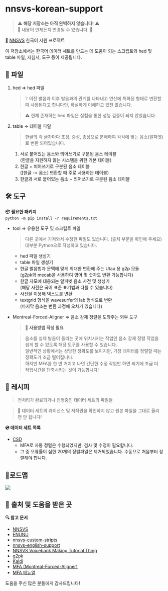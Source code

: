 # nnsvs-korean-support

> ⚠️ **해당 저장소는 아직 완벽하지 않습니다!** ⚠️  
> 🚨 내용이 언제든지 변경될 수 있습니다. 🚨

:pushpin: [NNSVS](https://github.com/r9y9/nnsvs) 한국어 지원 프로젝트

이 저장소에서는 한국어 데이터 세트를 만드는 데 도움이 되는 스크립트와 hed 및 table 파일, 지침서, 도구 등이 제공됩니다.

## 💾 파일

1. hed => hed 파일  
    > ❔ 이전 발음과 이후 발음과의 관계를 나타내고 연산에 특화된 형태로 변환할 때 사용된다고 합니다만, 확실하게 이해하고 있진 않습니다.  
    
    > ⚠️ 현재 존재하는 hed 파일은 실험을 통한 성능 검증이 되지 않았습니다.

2. table => 테이블 파일  
    > 한글의 각 글자마다 초성, 중성, 종성으로 분해하여 각각에 맞는 음소(알파벳)로 변환 되어있습니다.
    1. 서로 붙어있는 음소와 띄어쓰기로 구분된 음소 테이블  
        (한글을 지원하지 않는 시스템을 위한 기본 테이블)
    2. 한글 + 띄어쓰기로 구분된 음소 테이블  
        ([한글 -> 음소] 변환할 때 주로 사용하는 테이블)
    3. 한글과 서로 붙어있는 음소 + 띄어쓰기로 구분된 음소 테이블

## 🛠️ 도구

**:package: 필요한 패키지**  
```python -m pip install -r requirements.txt```

* tool => 유용한 도구 및 스크립트 파일  
    > 다른 곳에서 가져와서 수정한 파일도 있습니다. (출처 부분을 확인해 주세요)  
    > 대부분 Python으로 작성하고 있습니다.
    - hed 파일 생성기
    - table 파일 생성기
    - 한글 발음법과 문맥에 맞게 최대한 변환해 주는 Utau 용 g2p 모듈  
        (g2pk와 mecab을 사용하여 영어 및 숫자도 변환 가능합니다)
    - 한글 자모에 대응되는 알파벳 음소 사전 및 생성기  
        (해당 사전은 국어 표준 표기법과 다를 수 있습니다)
    - 사전을 이용해 텍스트를 변환
    - textgrid 형식을 wavesurfer의 lab 형식으로 변환  
        (마지막 음소는 변환 과정에 오차가 있습니다)

* Montreal-Forced-Aligner => 음소 강제 정렬을 도와주는 외부 도구  
    > **📄 사용방법 작성 필요**  
    
    > 음소를 실제 발음이 들리는 곳에 위치시키는 작업인 음소 강제 정렬 작업을 쉽게 할 수 있도록 해당 도구를 사용할 수 있습니다.  
    > 일반적인 상황에서는 상당한 정확도를 보이지만, 가창 데이터를 정렬할 때는 정확도가 조금 떨어집니다.  
    하지만 MFA를 한 번 거치고 나면 간단한 수정 작업만 하면 되기에 조금 더 작업시간을 단축시키는 것이 가능합니다!  

## 🍳 레시피

> 전처리가 완료되거나 진행중인 데이터 세트의 파일들

> 🚨 데이터 세트의 라이선스 및 저작권을 확인하지 않고 원본 파일을 그대로 올리면 안 됩니다!

**💿 데이터 세트 목록**

- [CSD](https://zenodo.org/record/4785016#.YlBhL8jP24Q)
    * MFA로 자동 정렬은 수행되었지만, 검사 및 수정이 필요합니다.
    * 그 중 오류률이 심한 20개의 정렬파일은 제거되었습니다. 수동으로 처음부터 정렬해야 합니다.

## 🚩로드맵

<img src="./resources/nnsvs-korean-support.kor.svg" />


## 🙏 출처 및 도움을 받은 곳

**🔍 참고 문서**
- [NNSVS](https://github.com/r9y9/nnsvs)
- [ENUNU](https://github.com/oatsu-gh/ENUNU)
- [nnsvs-custom-stripts](https://github.com/oatsu-gh/nnsvs-custom-stripts)
- [nnsvs-english-support](https://github.com/DynamiVox/nnsvs-english-support)
- [NNSVS Voicebank Making Tutorial Thing](https://docs.google.com/document/d/1uMsepxbdUW65PfIWL1pt2OM6ZKa5ybTTJOpZ733Ht6s/edit)
- [g2pk](https://github.com/Kyubyong/g2pK)
- [Kaldi](https://github.com/kaldi-asr/kaldi)
- [MFA (Montreal-Forced-Aligner)](https://montreal-forced-aligner.readthedocs.io)
- [MFA 메뉴얼](https://chldkato.tistory.com/195)

도움을 주신 많은 분들에게 감사드립니다!
